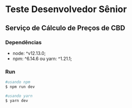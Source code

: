 # Teste Desenvolvedor Sênior

## Serviço de Cálculo de Preços de CBD

### Dependências
- node: ^v12.13.0;
- npm: ^6.14.6 ou yarn: ^1.21.1;

### Run

```bash
#usando npm
$ npm run dev

#usando yarn
$ yarn dev
```

